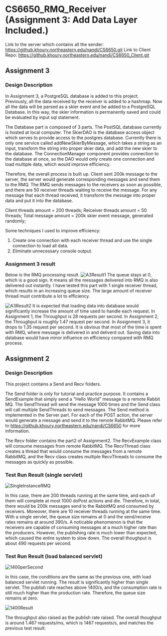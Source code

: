 # CS6650_RMQ_Receiver (Assignment 3: Add Data Layer Included.)

Link to the server which contains all the sender: https://github.khoury.northeastern.edu/nandi/CS6650.git
Link to Client Repo: https://github.khoury.northeastern.edu/nandi/CS6650_Client.git

## Assignment 3

### Design Description
In Assignment 3, a PostgreSQL database is added to this project. Previously, all the data received by the receiver is added to a hashmap. Now all the data will be parsed as a skier event and be added to a PostgreSQL Database. In this way, the skier information is permanently saved and could be evaluated by input sql statement. 

The Database part is composed of 3 parts. The PostSQL database currently is hosted at local computer. The SkierDAO is the database access object which serves to provide access to the postgres database. Currently there is only one service called addNewSkierByMessage, which takes a string as an input, transform the string into proper skier data, and add the new skier to the database. The ConnectionManager component provides connection to the database at once, so the DAO would only create one connection and load multiple data, which would improve efficiency.

Therefore, the overall process is built up. Client sent 200k message to the server, the server would generate corresponding messages and send them to the RMQ. The RMQ sends messages to the receivers as soon as possible, and there are 50 receiver threads waiting to receive the message. For any message that each thread received, it transform the message into proper data and put it into the database.

Client threads amount = 200 threads;
Reiceiver threads amount = 50 threads;
Total message amount = 200k skier event message, generated randomly;

Some techniques I used to improve efficiency:
1. Create one connection with each receiver thread and use the single connection to load all data. 
2. Eliminate unnecessary console output.


### Assignment 3 result
Below is the RMQ processing result.
![A3Result1](https://media.github.khoury.northeastern.edu/user/8909/files/c7020820-a4ec-456d-9e93-bcbf53f133f0)
The queue stays at 0, which is a good sign. It means all the messages delivered into RMQ is also delivered out instantly. I have tested this part with 1 single receiver thread, which results in an increasing queue size. The large amount of receiver thread must contribute a lot to efficiency. 

![A3Result2](https://media.github.khoury.northeastern.edu/user/8909/files/ea45c2a2-86c7-46a9-b556-19566793610b)
It is expected that loading data into database would significantly increase the amount of time used to handle each request. In Assignment 1, the Throughput is 28 requests per second. In Assignment 2, the Throughput is roughly 1.47 request per second. In Assignment 3, it drops to 1.35 request per second. It is obvious that most of the time is spent with RMQ, where message is delivered in and deliverd out. Saving data into database would have minor influence on efficiency compared with RMQ process.

## Assignment 2
### Design Description
This project contains a Send and Recv folders. 

The Send folder is only for tutorial and practice purpose. It contains a SendExample that simply send a "Hello World" message to a remote Rabbit MQ. The SendThread will send the message 1000 times and the Send class will call multiple SendThreads to send messages. The Send method is implemented in the Server part. For each of the POST action, the server would generate a message and send it to the remote RabbitMQ. Please refer to https://github.khoury.northeastern.edu/nandi/CS6650 for more information.

The Recv folder contains the part2 of Assignment2. The RecvExample class will consume messages from remote RabbitMQ. The RecvThread class creates a thread that would consume the messages from a remote RabbitMQ, and the Recv class creates multiple RecvThreads to consume the messages as quickly as possible.

### Test Run Result (single servlet)
![SingleInstanceRMQ](https://media.github.khoury.northeastern.edu/user/8909/files/eececc31-e8c3-4297-8968-8467f20f7fbb)

In this case, there are 200 threads running at the same time, and each of them will complete at most 1000 doPost actions and die. Therefore, in total, there would be 200k messages send to the RabbitMQ and consumed by receivers. Moreover, there are 10 receiver threads running at the same time. With a single servlet, the queue size remains at 0 and the send/receive rates remains at around 390/s. A noticable phenomenon is that the receivers are capable of consuming messages at a much higher rate than the producers. However, the publishing rate is much lower than expected, which caused the entire system to slow down. The overall thoughput is about 490 requests per second.


### Test Run Result (load balanced servlet)
![1400perSecond](https://media.github.khoury.northeastern.edu/user/8909/files/a060e25b-3f5a-4592-97c9-1963cb567408)

In this case, the conditions are the same as the previous one, with load balanced servlet running. The result is significantly higher than single servlet. The publish rate reaches above 1400/s, and the consumption rate is still much higher than the production rate. Therefore, the queue size remains at zero.

![1400Result](https://media.github.khoury.northeastern.edu/user/8909/files/8a5625e3-e6db-4519-9e1b-c9684e009418)

The throughput also raised as the publish rate raised. The overall thoughput is around 1.467 requests/ms, which is 1467 requests/s, and matches the previous test result. 
